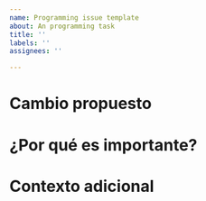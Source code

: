 ```yaml
---
name: Programming issue template
about: An programming task
title: ''
labels: ''
assignees: ''

---
```


# Cambio propuesto


# ¿Por qué es importante?


# Contexto adicional
